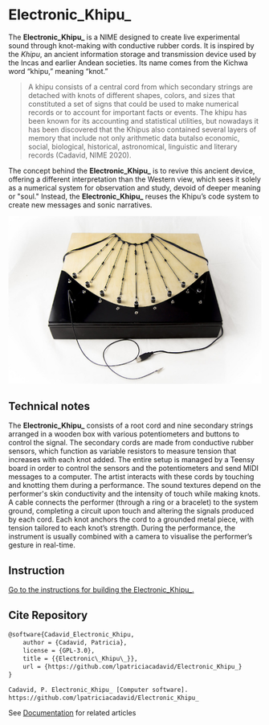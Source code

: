 # Electronic_Khipu_

The **Electronic_Khipu_** is a NIME designed to create live experimental sound through knot-making with conductive rubber cords. It is inspired by the *Khipu*, an ancient information storage and transmission device used by the Incas and earlier Andean societies. Its name comes from the Kichwa word “khipu,” meaning “knot.”

>A khipu consists of a central cord from which secondary strings are detached with knots of different shapes, colors, and sizes that constituted a set of signs that could be used to make numerical records or to account for important facts or events. The khipu has been known for its accounting and statistical utilities, but nowadays it has been discovered that the Khipus also contained several layers of memory that include not only arithmetic data butalso economic, social, biological, historical, astronomical, linguistic and literary records (Cadavid, NIME 2020).

The concept behind the **Electronic_Khipu_** is to revive this ancient device, offering a different interpretation than the Western view, which sees it solely as a numerical system for observation and study, devoid of deeper meaning or "soul." Instead, the **Electronic_Khipu_** reuses the Khipu’s code system to create new messages and sonic narratives.

![Electronic_Khipu_ Instrument](documentation/images/Electronic_Khipu_.png)

## Technical notes
The **Electronic_Khipu_** consists of a root cord and nine secondary strings arranged in a wooden box with various potentiometers and buttons to control the signal. The secondary cords are made from conductive rubber sensors, which function as variable resistors to measure tension that increases with each knot added. The entire setup is managed by a Teensy board in order to control the sensors and the potentiometers and send MIDI messages to a computer. The artist interacts with these cords by touching and knotting them during a performance. The sound textures depend on the performer's skin conductivity and the intensity of touch while making knots. A cable connects the performer (through a ring or a bracelet) to the system ground, completing a circuit upon touch and altering the signals produced by each cord. Each knot anchors the cord to a grounded metal piece, with tension tailored to each knot’s strength. 
During the performance, the instrument is usually combined with a camera to visualise the performer’s gesture in real-time.

## Instruction
[Go to the instructions for building the Electronic_Khipu_.](documentation/instructions/README.md)

## Cite Repository
```text
@software{Cadavid_Electronic_Khipu,
    author = {Cadavid, Patricia},
    license = {GPL-3.0},
    title = {{Electronic\_Khipu\_}},
    url = {https://github.com/lpatriciacadavid/Electronic_Khipu_}
}
```

```text
Cadavid, P. Electronic_Khipu_ [Computer software]. https://github.com/lpatriciacadavid/Electronic_Khipu_
```

See [Documentation](documentation) for related articles
